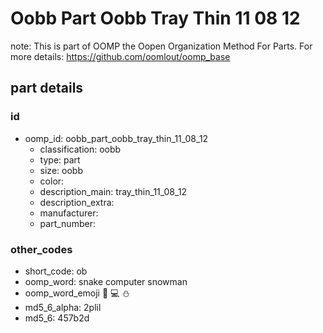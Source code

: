 # Oobb Part Oobb Tray Thin 11 08 12  

note: This is part of OOMP the Oopen Organization Method For Parts. For more details: https://github.com/oomlout/oomp_base

##  part details





### id
* oomp_id: oobb_part_oobb_tray_thin_11_08_12
  * classification: oobb
  * type: part
  * size: oobb
  * color: 
  * description_main: tray_thin_11_08_12
  * description_extra: 
  * manufacturer: 
  * part_number: 

### other_codes
* short_code: ob
* oomp_word: snake computer snowman
* oomp_word_emoji :snake: :computer: :snowman:
* md5_6_alpha: 2plil
* md5_6: 457b2d